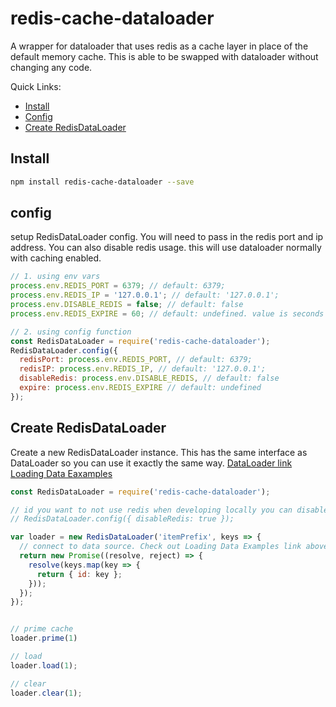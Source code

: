 # redis-cache-dataloader
A wrapper for dataloader that uses redis as a cache layer in place of the default memory cache. This is able to be swapped with dataloader without changing any code.

Quick Links:
* [Install](#install)
* [Config](#config)
* [Create RedisDataLoader](#create)


## <a name="install"></a> Install
```bash
npm install redis-cache-dataloader --save
```

## <a name="config"></a> config
setup RedisDataLoader config.
You will need to pass in the redis port and ip address.
You can also disable redis usage. this will use dataloader normally with caching enabled.

```javascript
// 1. using env vars
process.env.REDIS_PORT = 6379; // default: 6379;
process.env.REDIS_IP = '127.0.0.1'; // default: '127.0.0.1';
process.env.DISABLE_REDIS = false; // default: false
process.env.REDIS_EXPIRE = 60; // default: undefined. value is seconds

// 2. using config function
const RedisDataLoader = require('redis-cache-dataloader');
RedisDataLoader.config({
  redisPort: process.env.REDIS_PORT, // default: 6379;
  redisIP: process.env.REDIS_IP, // default: '127.0.0.1';
  disableRedis: process.env.DISABLE_REDIS, // default: false
  expire: process.env.REDIS_EXPIRE // default: undefined
});
```

## <a name="create"></a> Create RedisDataLoader
Create a new RedisDataLoader instance. This has the same interface as DataLoader so you can use it exactly the same way.
[DataLoader link](https://github.com/facebook/dataloader)
[Loading Data Eaxamples](https://github.com/facebook/dataloader/tree/master/examples)
```javascript
const RedisDataLoader = require('redis-cache-dataloader');

// id you want to not use redis when developing locally you can disable the redis cache, which will then turn on in memory caching
// RedisDataLoader.config({ disableRedis: true });

var loader = new RedisDataLoader('itemPrefix', keys => {
  // connect to data source. Check out Loading Data Examples link above
  return new Promise((resolve, reject) => {
    resolve(keys.map(key => {
      return { id: key };
    }));
  });
});


// prime cache
loader.prime(1)

// load
loader.load(1);

// clear
loader.clear(1);
```
